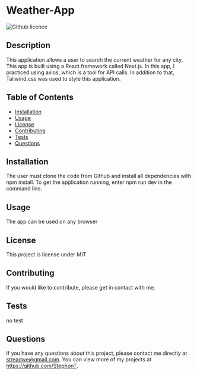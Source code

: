  # Weather-App
  ![Github licence](http://img.shields.io/badge/license-MIT-blue.svg)

  ## Description
  This application allows a user to search the current weather for any city. This app is built using a React framework called Next.js. In this app, I practiced using axios, which is a tool for API calls. In addition to that, Tailwind.css was used to style this application.

  ## Table of Contents
  * [Installation](#installation)
  * [Usage](#usage)
  * [License](#license)
  * [Contributing](#contributing)
  * [Tests](#tests)
  * [Questions](#questions)

  ## Installation
  The user must clone the code from Github and install all dependencies with npm install. To get the application running, enter npm run dev in the command line.

  ## Usage
  The app can be used on any browser

  ## License
  This project is license under MIT

  ## Contributing
  If you would like to contribute, please get in contact with me.
  
  ## Tests
  no test

  ## Questions
  If you have any questions about this project, please contact me directly at streadwe@gmail.com. You can view more of my projects at https://github.com/StephonT.